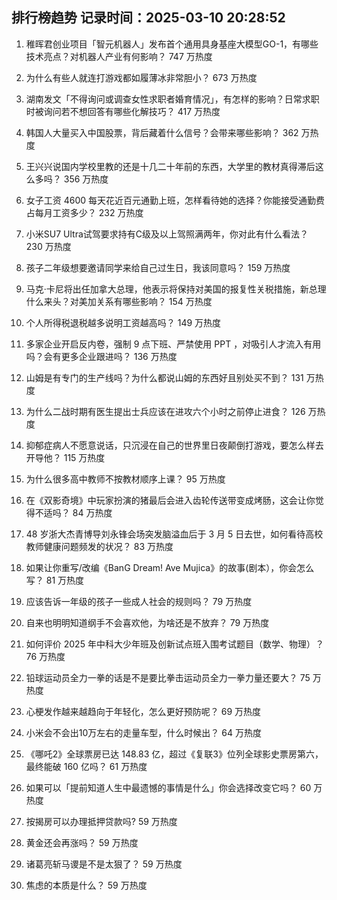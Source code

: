 
## 排行榜趋势 记录时间：2025-03-10 20:28:52
  
  1. 稚晖君创业项目「智元机器人」发布首个通用具身基座大模型GO-1，有哪些技术亮点？对机器人产业有何影响？ 747 万热度
    
  2. 为什么有些人就连打游戏都如履薄冰非常胆小？ 673 万热度
    
  3. 湖南发文「不得询问或调查女性求职者婚育情况」，有怎样的影响？日常求职时被询问若不想回答有哪些化解技巧？ 417 万热度
    
  4. 韩国人大量买入中国股票，背后藏着什么信号？会带来哪些影响？ 362 万热度
    
  5. 王兴兴说国内学校里教的还是十几二十年前的东西，大学里的教材真得滞后这么多吗？ 356 万热度
    
  6. 女子工资 4600 每天花近百元通勤上班，怎样看待她的选择？你能接受通勤费占每月工资多少？ 232 万热度
    
  7. 小米SU7 Ultra试驾要求持有C级及以上驾照满两年，你对此有什么看法？ 230 万热度
    
  8. 孩子二年级想要邀请同学来给自己过生日，我该同意吗？ 159 万热度
    
  9. 马克·卡尼将出任加拿大总理，他表示将保持对美国的报复性关税措施，新总理什么来头？对美加关系有哪些影响？ 154 万热度
    
  10. 个人所得税退税越多说明工资越高吗？ 149 万热度
    
  11. 多家企业开启反内卷，强制 9 点下班、严禁使用 PPT ，对吸引人才流入有用吗？会有更多企业跟进吗？ 136 万热度
    
  12. 山姆是有专门的生产线吗？为什么都说山姆的东西好且别处买不到？ 131 万热度
    
  13. 为什么二战时期有医生提出士兵应该在进攻六个小时之前停止进食？ 126 万热度
    
  14. 抑郁症病人不愿意说话，只沉浸在自己的世界里日夜颠倒打游戏，要怎么样去开导他？ 115 万热度
    
  15. 为什么很多高中教师不按教材顺序上课？ 95 万热度
    
  16. 在《双影奇境》中玩家扮演的猪最后会进入齿轮传送带变成烤肠，这会让你觉得不适吗？ 84 万热度
    
  17. 48 岁浙大杰青博导刘永锋会场突发脑溢血后于 3 月 5 日去世，如何看待高校教师健康问题频发的状况？ 83 万热度
    
  18. 如果让你重写/改编《BanG Dream! Ave Mujica》的故事(剧本），你会怎么写？ 81 万热度
    
  19. 应该告诉一年级的孩子一些成人社会的规则吗？ 79 万热度
    
  20. 自来也明明知道纲手不会喜欢他，为啥还是不放弃？ 79 万热度
    
  21. 如何评价 2025 年中科大少年班及创新试点班入围考试题目（数学、物理）？ 76 万热度
    
  22. 铅球运动员全力一拳的话是不是要比拳击运动员全力一拳力量还要大？ 75 万热度
    
  23. 心梗发作越来越趋向于年轻化，怎么更好预防呢？ 69 万热度
    
  24. 小米会不会出10万左右的走量车型，什么时候出？ 64 万热度
    
  25. 《哪吒2》全球票房已达 148.83 亿，超过《复联3》位列全球影史票房第六，最终能破 160 亿吗？ 61 万热度
    
  26. 如果可以「提前知道人生中最遗憾的事情是什么」你会选择改变它吗？ 60 万热度
    
  27. 按揭房可以办理抵押贷款吗? 59 万热度
    
  28. 黄金还会再涨吗？ 59 万热度
    
  29. 诸葛亮斩马谡是不是太狠了？ 59 万热度
    
  30. 焦虑的本质是什么？ 59 万热度
    